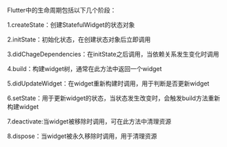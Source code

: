 Flutter中的生命周期包括以下几个阶段：

1.createState：创建StatefulWidget的状态对象

2.initState：初始化状态，在创建状态对象后立即调用

3.didChageDependencies：在initState之后调用，当依赖关系发生变化时调用

4.build：构建widget树，通常在此方法中返回一个widget

5.didUpdateWidget：在widget重新构建时调用，用于判断是否更新widget

6.setState：用于更新widget的状态，当状态发生改变时，会触发build方法重新构建widget

7.deactivate:当widget被移除时调用，可在此方法中清理资源

8.dispose：当widget被永久移除时调用，用于清理资源
